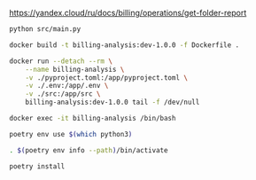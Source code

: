 https://yandex.cloud/ru/docs/billing/operations/get-folder-report

```sh
python src/main.py
```

```sh
docker build -t billing-analysis:dev-1.0.0 -f Dockerfile .
```

```sh
docker run --detach --rm \
    --name billing-analysis \
    -v ./pyproject.toml:/app/pyproject.toml \
    -v ./.env:/app/.env \
    -v ./src:/app/src \
    billing-analysis:dev-1.0.0 tail -f /dev/null
```


```sh
docker exec -it billing-analysis /bin/bash
```

```sh
poetry env use $(which python3)
```


```sh
. $(poetry env info --path)/bin/activate
```

```sh
poetry install
```
